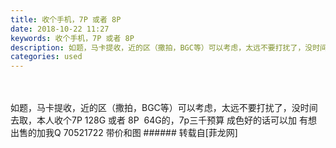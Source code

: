 ```yaml
---
title: 收个手机，7P 或者 8P
date: 2018-10-22 11:27
keywords: 收个手机，7P 或者 8P
description: 如题，马卡提收，近的区（撒拍，BGC等）可以考虑，太远不要打扰了，没时间去取，本人收个7P 128G 或者 8P  64G的，7p三千预算 成色好的话可以加 有想出售的加我Q 70521722 带价和图
categories: used
---
```

<td class="t_f" id="postmessage_2137053">

<br/>
<br/>
如题，马卡提收，近的区（撒拍，BGC等）可以考虑，太远不要打扰了，没时间去取，本人收个7P 128G 或者 8P  64G的，7p三千预算 成色好的话可以加 有想出售的加我Q 70521722 带价和图</td>
###### 转载自[菲龙网]